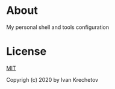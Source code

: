 # About

My personal shell and tools configuration

# License

[MIT](http://opensource.org/licenses/MIT)

Copyrigh (c) 2020 by Ivan Krechetov
